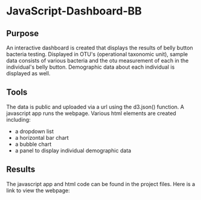 # JavaScript-Dashboard-BB

## Purpose
An interactive dashboard is created that displays the results of belly button bacteria testing. Displayed in OTU's (operational taxonomic unit), sample data consists of various bacteria and the otu measurement of each in the individual's belly button. Demographic data about each individual is displayed as well. 


## Tools
The data is public and uploaded via a url using the d3.json() function. A javascript app runs the webpage. Various html elements are created including:
* a dropdown list
* a horizontal bar chart
* a bubble chart
* a panel to display individual demographic data


## Results
The javascript app and html code can be found in the project files. Here is a link to view the webpage: 
